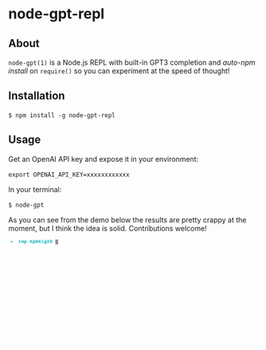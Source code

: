 # node-gpt-repl

## About

`node-gpt(1)` is a Node.js REPL with built-in GPT3 completion and _auto-npm install_ on `require()` so you can experiment at the speed of thought!

## Installation

```
$ npm install -g node-gpt-repl
```

## Usage

Get an OpenAI API key and expose it in your environment:

```
export OPENAI_API_KEY=xxxxxxxxxxxx
```

In your terminal:

```
$ node-gpt
```

As you can see from the demo below the results are pretty crappy at the moment, but I think the idea is solid. Contributions welcome!

![Demo](demo.gif)